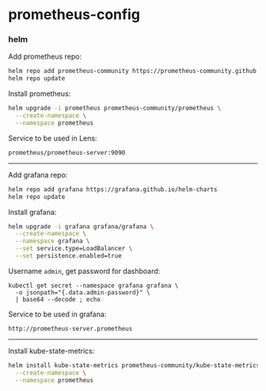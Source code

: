 # prometheus-config

### helm

Add prometheus repo:
```bash
helm repo add prometheus-community https://prometheus-community.github.io/helm-charts
helm repo update
```

Install prometheus:
```bash
helm upgrade -i prometheus prometheus-community/prometheus \
  --create-namespace \
  --namespace prometheus
```

Service to be used in Lens:
```
prometheus/prometheus-server:9090
```

---

Add grafana repo:
```bash
helm repo add grafana https://grafana.github.io/helm-charts
helm repo update
```

Install grafana:
```bash
helm upgrade -i grafana grafana/grafana \
  --create-namespace \
  --namespace grafana \
  --set service.type=LoadBalancer \
  --set persistence.enabled=true
```

Username `admin`, get password for dashboard:
```
kubectl get secret --namespace grafana grafana \
  -o jsonpath="{.data.admin-password}" \
  | base64 --decode ; echo
```

Service to be used in grafana:
```
http://prometheus-server.prometheus
```

---

Install kube-state-metrics:
```bash
helm install kube-state-metrics prometheus-community/kube-state-metrics \
  --create-namespace \
  --namespace prometheus
```


